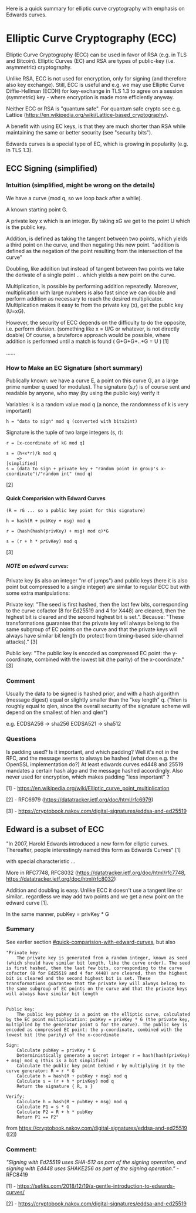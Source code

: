 Here is a quick summary for elliptic curve cryptography with emphasis on Edwards curves.


# Elliptic Curve Cryptography (ECC)

Elliptic Curve Cryptography (ECC) can be used in favor of RSA (e.g. in TLS and Bitcoin). Elliptic Curves (EC) and RSA are types of public-key (i.e. asymmetric) cryptography.

Unlike RSA, ECC is not used for encryption, only for signing (and therefore also key exchange).
Still, ECC is useful and e.g. we may use Elliptic Curve Diffie-Hellman (ECDH) for key-exchange in TLS 1.3 to agree on a session (symmetric) key - where encryption is made more efficiently anyway.
<!---  (perfect forward secrecy is required in TLS 1.3) -->

Neither ECC or RSA is "quantum safe". For quantum safe crypto see e.g. Lattice (<https://en.wikipedia.org/wiki/Lattice-based_cryptography>).

A benefit with using EC keys, is that they are much shorter than RSA while maintaining the same or better security (see "security bits").

Edwards curves is a special type of EC, which is growing in popularity (e.g. in TLS 1.3).

## ECC Signing (simplified)

<!--- TODO clarify what is the point of this article? (... not too wordy just wanted a quick reference to get i) the intuition and ii) shortly how it's done in practice. IDK, this was just some note to self stuff really, might need rewrite in that case or just publish with clarifications -->
<!--- TODO "what is a curve and which one should I pick?" "I heard NSA backdoored all curves"-->
<!--- TODO "why EC? Are there more benefits over RSA?" (simpler padding, different operations are faster/slower) -->
<!--- TODO blabla EC was introduced in TLS X.X and supported from OpenSSL X.X XXXX (like 1.1.0 2016 or something?)) -->

### Intuition (simplified, might be wrong on the details)

We have a curve (mod q, so we loop back after a while).

A known starting point G.

A private key x which is an integer.
By taking xG we get to the point U which is the public key.


Addition, is defined as taking the tangent between two points, which yields a third point on the curve, and then negating this new point.
		"addition is defined as the negation of the point resulting from the intersection of the curve"

Doubling, like addition but instead of tangent between two points we take the derivate of a single point ... which yields a new point on the curve.

Multiplication, is possible by performing addition repeatedly.
Moreover, multiplication with large numbers is also fast since we can double and perform addition as necessary to reach the desired multiplicator.
Multiplication makes it easy to from the private key (x), get the public key (U=xG).

However, the security of ECC depends on the difficulty to do the opposite, i.e. perform division.
    (something like x = U/G or whatever, is not directly doable)
Of course, a bruteforce approach would be possible, where addition is performed until a match is found ( G+G+G+..+G = U )
[1]

......

### How to Make an EC Signature (short summary)

Publically known: we have a curve E, a point on this curve G, an a large prime number q used for modulus).
The signature (s,r) is of course sent and readable by anyone, who may (by using the public key) verify it

Variables:
    k is a random value mod q (a nonce, the randomness of k is very important)

    h = "data to sign" mod q (converted with bits2int)

Signature is the tuple of two large integers (s, r):

    r = [x-coordinate of kG mod q]

    s = (h+x*r)/k mod q
        =>
    [simplified]
    s = (data to sign + private key + "random point in group's x-coordinate")/"random int" (mod q)

[2]

#### Quick Comparision with Edward Curves

    (R = rG ... so a public key point for this signature)

    h = hash(R + pubKey + msg) mod q

    r = (hash(hash(privKey) + msg) mod q)*G

    s = (r + h * privKey) mod q

[3]

##### NOTE on edward curves:

Private key (is also an integer "nr of jumps") and public keys (here it is also point but compressed to a single integer) are similar to regular ECC but with some extra manipulations:

Private key:
"The seed is first hashed, then the last few bits, corresponding to the curve cofactor (8 for Ed25519 and 4 for X448) are cleared, then the highest bit is cleared and the second highest bit is set.".
Because: "These transformations guarantee that the private key will always belong to the same subgroup of EC points on the curve and that the private keys will always have similar bit length (to protect from timing-based side-channel attacks)." [3]

Public key:
"The public key is encoded as compressed EC point: the y-coordinate, combined with the lowest bit (the parity) of the x-coordinate." [3]


### Comment

Usually the data to be signed is hashed prior, and with a hash algorithm (message digest) equal or slightly smaller than the "key length" q.
("hlen is roughly equal to qlen, since the overall security of the signature scheme will depend on the smallest of hlen and qlen")

e.g.
ECDSA256 -> sha256
ECDSA521 -> sha512

### Questions

Is padding used? Is it important, and which padding?
	    Well it's not in the RFC, and the message seems to always be hashed (what does e.g. the OpenSSL implementation do?)
		At least edwards curves ed448 and 25519 mandates a certain hash algo and the message hashed accordingly.
            Also never used for encryption, which makes padding "less important" ?

[1] - <https://en.wikipedia.org/wiki/Elliptic_curve_point_multiplication>

[2] - RFC6979 (<https://datatracker.ietf.org/doc/html/rfc6979>)

[3] - <https://cryptobook.nakov.com/digital-signatures/eddsa-and-ed25519>


## Edward is a subset of ECC

"In 2007, Harold Edwards introduced a new form for elliptic curves. Thereafter, people interestingly named this form as Edwards Curves" [1]

with special characteristic ...

More in RFC7748, RFC8032 (<https://datatracker.ietf.org/doc/html/rfc7748>, <https://datatracker.ietf.org/doc/html/rfc8032>)


Addition and doubling is easy.
Unlike ECC it doesn't use a tangent line or similar.. regardless we may add two points and we get a new point on the edward curve [1].

In the same manner, pubKey = privKey * G

### Summary

See earlier section [#quick-comparision-with-edward-curves](#quick-comparision-with-edward-curves), but also

    "Private key:
    	The private key is generated from a random integer, known as seed (which should have similar bit length, like the curve order). The seed is first hashed, then the last few bits, corresponding to the curve cofactor (8 for Ed25519 and 4 for X448) are cleared, then the highest bit is cleared and the second highest bit is set. These transformations guarantee that the private key will always belong to the same subgroup of EC points on the curve and that the private keys will always have similar bit length


    Public key:
    	The public key pubKey is a point on the elliptic curve, calculated by the EC point multiplication: pubKey = privKey * G (the private key, multiplied by the generator point G for the curve). The public key is encoded as compressed EC point: the y-coordinate, combined with the lowest bit (the parity) of the x-coordinate

    Sign:
	    Calculate pubKey = privKey * G
	    Deterministically generate a secret integer r = hash(hash(privKey) + msg) mod q (this is a bit simplified)
	    Calculate the public key point behind r by multiplying it by the curve generator: R = r * G
	    Calculate h = hash(R + pubKey + msg) mod q
	    Calculate s = (r + h * privKey) mod q
	    Return the signature { R, s }

    Verify:
	    Calculate h = hash(R + pubKey + msg) mod q
	    Calculate P1 = s * G
	    Calculate P2 = R + h * pubKey
	    Return P1 == P2"

from <https://cryptobook.nakov.com/digital-signatures/eddsa-and-ed25519> ([2])

### Comment:

   _"Signing with Ed25519 uses SHA-512 as part of the signing operation,
   and signing with Ed448 uses SHAKE256 as part of the signing
   operation."_ - RFC8419

[1] - <https://sefiks.com/2018/12/19/a-gentle-introduction-to-edwards-curves/>

[2] - <https://cryptobook.nakov.com/digital-signatures/eddsa-and-ed25519>

